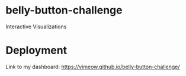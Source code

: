 # belly-button-challenge
Interactive Visualizations

# Deployment
Link to my dashboard: https://vimeow.github.io/belly-button-challenge/
